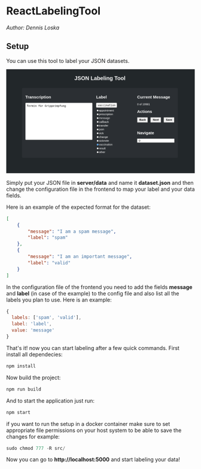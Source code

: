 # ReactLabelingTool

_Author: Dennis Loska_

## Setup

You can use this tool to label your JSON datasets.

![Labeling Tool Preview](labeling_tool.png)

Simply put your JSON file in **server/data** and name it **dataset.json** and then change the configuration file in the frontend to map your label and your data fields.

Here is an example of the expected format for the dataset:

```json
[
    {
        "message": "I am a spam message",
        "label": "spam"
    },
    {
        "message": "I am an important message",
        "label": "valid"
    }
]
```
In the configuration file of the frontend you need to add the fields **message** and **label** (in case of the example) to the config file and also list all the labels you plan to use. Here is an example:

```js
{
  labels: ['spam', 'valid'],
  label: 'label',
  value: 'message'
}
```

That's it! now you can start labeling after a few quick commands. First install all dependecies:

```s
npm install
```

Now build the project:

```s
npm run build
```

And to start the application just run:

```s
npm start
```

if you want to run the setup in a docker container make sure to set appropriate file permissions on your host system to be able to save the changes for example:

```s
sudo chmod 777 -R src/
```

Now you can go to **http://localhost:5000** and start labeling your data!
